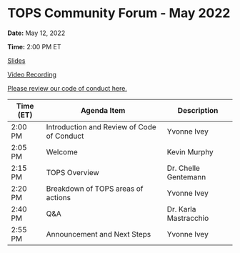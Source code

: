 # TOPS Community Forum - May 2022


**Date:** May 12, 2022


**Time:** 2:00 PM ET

[Slides](https://doi.org/10.5281/zenodo.6324320)  

[Video Recording](https://www.youtube.com/watch?v=Gzg_xTEUOII)


[Please review our code of conduct here.](../Community_Forums/code_of_conduct.md)



| **Time (ET)** | **Agenda Item**                            | **Description**       |
|---------------|--------------------------------------------|-----------------------|
| 2:00 PM       | Introduction and Review of Code of Conduct | Yvonne Ivey           |
| 2:05 PM       | Welcome                                    | Kevin Murphy          |
| 2:15 PM       | TOPS Overview                              | Dr. Chelle Gentemann  |
| 2:20 PM       | Breakdown of TOPS areas of actions         | Yvonne Ivey           |
| 2:40 PM       | Q&A                                        | Dr. Karla Mastracchio |
| 2:55 PM       | Announcement and Next Steps                | Yvonne Ivey           |
